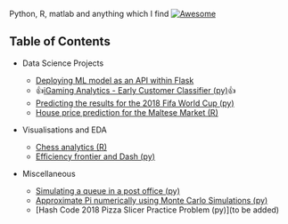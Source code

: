 Python, R, matlab and anything which I find [![Awesome](https://cdn.rawgit.com/sindresorhus/awesome/d7305f38d29fed78fa85652e3a63e154dd8e8829/media/badge.svg)](https://github.com/sindresorhus/awesome)

## Table of Contents
- Data Science Projects
    - [Deploying ML model as an API within Flask](https://github.com/zerafachris/playGround/blob/master/published/deployingML/0_readme.ipynb)
    - :+1:[iGaming Analytics - Early Customer Classifier (py)](https://github.com/zerafachris/playGround/blob/master/published/iGamingAnalytics/0_readme.ipynb):+1:
    - [Predicting the results for the 2018 Fifa World Cup (py)](https://github.com/zerafachris/playGround/blob/master/published/WorldCup2018Predictions/00_intro.ipynb)
    - [House price prediction for the Maltese Market (R)](https://github.com/zerafachris/playGround/blob/master/published/maltaHousePricing/00_MaltaHousePrices.ipynb)

- Visualisations and EDA
    - [Chess analytics (R)](https://github.com/zerafachris/playGround/blob/master/published/chessAnalytics/ChessAnalytics.ipynb)
    - [Efficiency frontier and Dash (py)](https://github.com/zerafachris/playGround/blob/master/published/EFT/00_readme_eft.ipynb)  
- Miscellaneous  
    - [Simulating a queue in a post office (py)](https://github.com/zerafachris/playGround/blob/master/published/Queueing/Queueing.ipynb)
    - [Approximate Pi numerically using Monte Carlo Simulations (py)](https://github.com/zerafachris/playGround/blob/master/published/monteCarloSimPi/MonteCarloPi.ipynb)
    - [Hash Code 2018 Pizza Slicer Practice Problem (py)](to be added)

  

